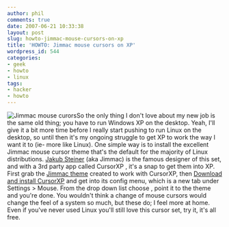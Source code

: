```yaml
---
author: phil
comments: true
date: 2007-06-21 10:33:38
layout: post
slug: howto-jimmac-mouse-cursors-on-xp
title: 'HOWTO: Jimmac mouse cursors on XP'
wordpress_id: 544
categories:
- geek
- howto
- linux
tags:
- hacker
- howto
---
```


![Jimmac mouse curors](http://fak3r.com/wp-content/uploads/2007/06/jimmac_xfree.jpg)So the only thing I don't love about my new job is the same old thing; you have to run Windows XP on the desktop.  Yeah, I'll give it a bit more time before I really start pushing to run Linux on the desktop, so until then it's my ongoing struggle to get XP to work the way I want it to (ie- more like Linux).  One simple way is to install the excellent Jimmac mouse cursor theme that's  the default for the majority of Linux distributions.  [Jakub Steiner](http://jimmac.musichall.cz/index.php) (aka Jimmac) is the famous designer of this set, and with a 3rd party app called CursorXP  , it's a snap to get them into XP. First grab the [Jimmac theme](http://www.wincustomize.com/skins.aspx?skinid=607&libid=25) created to work with CursorXP, then [Download and install CursorXP](http://www.download.com/CursorXP/3000-2317-10357248.html?tag=list)  and get into its config menu, which is a new tab under Settings > Mouse.  From the drop down list choose <Broswe>, point it to the theme and you're done.  You wouldn't think a change of mouse cursors would change the feel of a system so much, but these do; I feel more at home.  Even if you've never used Linux you'll still love this cursor set, try it, it's all free.

